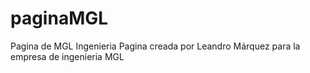 # paginaMGL
Pagina de MGL Ingenieria
Pagina creada por Leandro Márquez para la empresa de ingenieria MGL 
